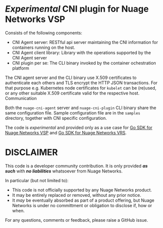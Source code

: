 # _Experimental_ CNI plugin for Nuage Networks VSP 

Consists of the following components:
- CNI Agent server: RESTful api server maintaining the CNI information for containers running on the host.
- CNI Agent client library: Library with the operations supported by the CNI Agent server 
- CNI plugin per se: The CLI binary invoked by the container ochestration platform 


The CNI agent server and the CLI binary use X.509 certificates to authenticate each others and TLS encrypt the HTTP JSON transactions. For that purpose e.g. Kubernetes node certificates for `kubelet` can be (re)used, or any other suitable X.509 certificate valid for the respective host. Communication

Both the `nuage-cni-agent` server and `nuage-cni-plugin` CLI binary share the same configuration file. Sample configuration file are in the `samples` directory, together with CNI specific configuration. 

The code is _experimental_ and provided only as a use case for [Go SDK for Nuage Networks VSP](https://github.com/nuagenetworks/vspk-go/) and [Go SDK for Nuage Networks VRS](https://github.com/nuagenetworks/libvrsdk/). 

# DISCLAIMER 

This code is a developer community contribution. It is only provided **_as such_** with **_no liabilities_** whatsoever from Nuage Networks. 

In particular (but not limited to): 
- This code is not officially supported by any Nuage Networks product.
- It may be entirely replaced or removed, without any prior notice.
- It _may_ be eventually absorbed as part of a product offering, but Nuage Networks is under no committment or obligation to disclose if, how or when. 


For any questions, comments or feedback, please raise a GitHub issue.
